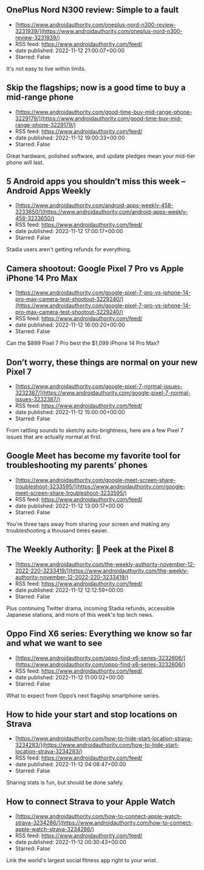## OnePlus Nord N300 review: Simple to a fault
 - [https://www.androidauthority.com/oneplus-nord-n300-review-3231939/](https://www.androidauthority.com/oneplus-nord-n300-review-3231939/)
 - RSS feed: https://www.androidauthority.com/feed/
 - date published: 2022-11-12 21:00:07+00:00
 - Starred: False

It's not easy to live within limits.

## Skip the flagships; now is a good time to buy a mid-range phone
 - [https://www.androidauthority.com/good-time-buy-mid-range-phone-3229179/](https://www.androidauthority.com/good-time-buy-mid-range-phone-3229179/)
 - RSS feed: https://www.androidauthority.com/feed/
 - date published: 2022-11-12 19:00:33+00:00
 - Starred: False

Great hardware, polished software, and update pledges mean your mid-tier phone will last.

## 5 Android apps you shouldn’t miss this week – Android Apps Weekly
 - [https://www.androidauthority.com/android-apps-weekly-458-3233650/](https://www.androidauthority.com/android-apps-weekly-458-3233650/)
 - RSS feed: https://www.androidauthority.com/feed/
 - date published: 2022-11-12 17:00:17+00:00
 - Starred: False

Stadia users aren't getting refunds for everything.

## Camera shootout: Google Pixel 7 Pro vs Apple iPhone 14 Pro Max
 - [https://www.androidauthority.com/google-pixel-7-pro-vs-iphone-14-pro-max-camera-test-shootout-3229240/](https://www.androidauthority.com/google-pixel-7-pro-vs-iphone-14-pro-max-camera-test-shootout-3229240/)
 - RSS feed: https://www.androidauthority.com/feed/
 - date published: 2022-11-12 16:00:20+00:00
 - Starred: False

Can the $899 Pixel 7 Pro best the $1,099 iPhone 14 Pro Max?

## Don’t worry, these things are normal on your new Pixel 7
 - [https://www.androidauthority.com/google-pixel-7-normal-issues-3232387/](https://www.androidauthority.com/google-pixel-7-normal-issues-3232387/)
 - RSS feed: https://www.androidauthority.com/feed/
 - date published: 2022-11-12 15:00:00+00:00
 - Starred: False

From rattling sounds to sketchy auto-brightness, here are a few Pixel 7 issues that are actually normal at first.

## Google Meet has become my favorite tool for troubleshooting my parents’ phones
 - [https://www.androidauthority.com/google-meet-screen-share-troubleshoot-3233595/](https://www.androidauthority.com/google-meet-screen-share-troubleshoot-3233595/)
 - RSS feed: https://www.androidauthority.com/feed/
 - date published: 2022-11-12 13:00:17+00:00
 - Starred: False

You're three taps away from sharing your screen and making any troubleshooting a thousand times easier.

## The Weekly Authority: 📱 Peek at the Pixel 8
 - [https://www.androidauthority.com/the-weekly-authority-november-12-2022-220-3233419/](https://www.androidauthority.com/the-weekly-authority-november-12-2022-220-3233419/)
 - RSS feed: https://www.androidauthority.com/feed/
 - date published: 2022-11-12 12:12:59+00:00
 - Starred: False

Plus continuing Twitter drama, incoming Stadia refunds, accessible Japanese stations, and more of this week's top tech news.

## Oppo Find X6 series: Everything we know so far and what we want to see
 - [https://www.androidauthority.com/oppo-find-x6-series-3232606/](https://www.androidauthority.com/oppo-find-x6-series-3232606/)
 - RSS feed: https://www.androidauthority.com/feed/
 - date published: 2022-11-12 11:00:02+00:00
 - Starred: False

What to expect from Oppo’s next flagship smartphone series.

## How to hide your start and stop locations on Strava
 - [https://www.androidauthority.com/how-to-hide-start-location-strava-3234283/](https://www.androidauthority.com/how-to-hide-start-location-strava-3234283/)
 - RSS feed: https://www.androidauthority.com/feed/
 - date published: 2022-11-12 04:08:47+00:00
 - Starred: False

Sharing stats is fun, but should be done safely.

## How to connect Strava to your Apple Watch
 - [https://www.androidauthority.com/how-to-connect-apple-watch-strava-3234286/](https://www.androidauthority.com/how-to-connect-apple-watch-strava-3234286/)
 - RSS feed: https://www.androidauthority.com/feed/
 - date published: 2022-11-12 00:30:43+00:00
 - Starred: False

Link the world's largest social fitness app right to your wrist.
